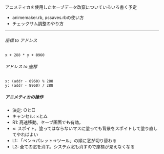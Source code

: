 アニメティカを使用したセーブデータ改竄についていろいろ書く予定

- animemaker.rb, pssaves.rbの使い方
- チェックサム調整のやり方

----
###### 座標 to アドレス
```x + 288 * y + 8960```
###### アドレス to 座標
```
x: (addr - 8960) % 288
y: (addr - 8960) / 288
```
##### アニメティカの操作
- 決定: ○と□
- キャンセル: ×と△
- R1: 高速移動。セーブ画面でも有効。
- ×: スポイト。塗ってはならないマスに塗っても背景をスポイトして塗り直してやればよい
- L1: 「ペン→パレット→ツール」の順に窓が切り替わる
- L2: 全ての窓を消す。システム窓も消すので座標が見えなくなる
